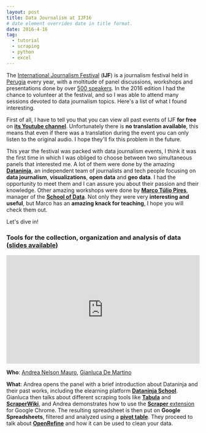 ```yaml
---
layout: post
title: Data Journalism at IJF16
# date element overrides date in title format.
date: 2016-4-16
tag:
  - tutorial
  - scraping
  - python
  - excel
---
```


The [International Journalism Festival](http://www.journalismfestival.com) (**IJF**) is a journalism festival held in [Perugia](https://en.wikipedia.org/wiki/Perugia) every year, with a moltitude of panel discussions, workshops and presentations done by over [500 speakers](http://www.journalismfestival.com/speaker-list/2016). In the 2016 edition I had the chance to volunteer at the festival, and so I was able to attend many sessions devoted to data journalism topics. Here's a list of what I found interesting.

<!--more-->

First of all, I have to tell you that you can view all past events of IJF **for free** on [**its Youtube channel**](https://www.youtube.com/channel/UClUtH75j6Bd7_Ty17jHVDPg). Unfortunately there is **no translation available**, this means that even if there was a translation during the event you can only listen to the original audio. I hope they'll fix this problem in the future.

This year the festival was packed with data journalism events, I think it was the first time in which I was obliged to choose between two simultaneous panels that interested me. A lot of them were done by the amazing [**Dataninja**](http://www.dataninja.it/), an independent team of journalists and tech people focusing on **data journalism**, **visualizations**, **open data** and **geo data**. I had the opportunity to meet them and I can assure you about their passion and their knowledge. Other amazing workshops were done by [**Marco Túlio Pires**](https://twitter.com/mtrpires), manager of the [**School of Data**](http://schoolofdata.org/). Not only they were very **interesting and useful**, but Marco has an **amazing knack for teaching**, I hope you will check them out.

Let's dive in!

### Tools for the collection, organization and analysis of data ([slides available](http://slides.com/dataninja/tool-raccolta-analisi-dati#/))
<style>.embed-container { position: relative; padding-bottom: 56.25%; height: 0; overflow: hidden; max-width: 100%; } .embed-container iframe, .embed-container object, .embed-container embed { position: absolute; top: 0; left: 0; width: 100%; height: 100%; }</style><div class='embed-container'><iframe src='https://www.youtube.com/embed/VRkImNi_O1g' frameborder='0' allowfullscreen></iframe></div>
**Who**: [Andrea Nelson Mauro](https://twitter.com/nelsonmau), [Gianluca De Martino](https://twitter.com/glucademartino)

**What**: Andrea opens the panel with a brief introduction about Dataninja and their past works, including the elearning platform [**Dataninja School**](http://school.dataninja.it/). Gianluca then talks about different scraping tools like [**Tabula**](http://tabula.technology/) and [**ScraperWiki**](https://scraperwiki.com/), and Andrea demonstrates how to use the [**Scraper** extension](https://chrome.google.com/webstore/detail/scraper/mbigbapnjcgaffohmbkdlecaccepngjd) for Google Chrome. The resulting spreadsheet is then put on **Google Spreadsheets**, filtered and analyzed using a [**pivot table**](https://en.wikipedia.org/wiki/Pivot_table). They proceed to talk about [**OpenRefine**](http://openrefine.org/) and how it can be used to clean your data.